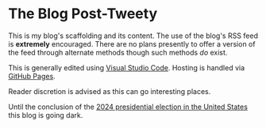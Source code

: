 # The Blog Post-Tweety

This is my blog's scaffolding and its content.  The use of the blog's RSS feed is **extremely** encouraged.  There are no plans presently to offer a version of the feed through alternate methods though such methods *do* exist.

This is generally edited using [Visual Studio Code](https://en.wikipedia.org/w/index.php?title=Visual_Studio_Code&oldid=1128781165).  Hosting is handled via [GitHub Pages](https://simple.wikipedia.org/w/index.php?title=GitHub&oldid=8334105#GitHub_Pages).  

Reader discretion is advised as this can go interesting places.  

Until the conclusion of the [2024 presidential election in the United States](https://simple.wikipedia.org/wiki/2024_United_States_presidential_election) this blog is going dark.
